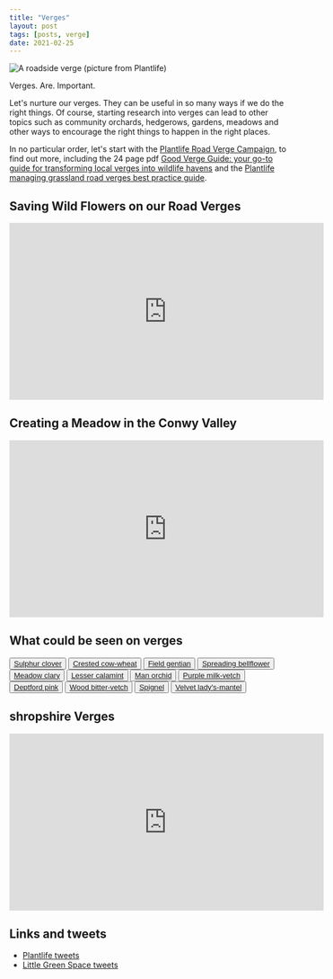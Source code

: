 ```yaml
---
title: "Verges"
layout: post
tags: [posts, verge]
date: 2021-02-25
---
```

![A roadside verge (picture from Plantlife)](https://www.plantlife.org.uk/application/files/cache/03f57be97d7e5f81f1fdaf9bfe275a44.jpg)

Verges. Are. Important.

Let's nurture our verges. They can be useful in so many ways if we do the right things. Of course, starting research into verges can lead to other topics such as community orchards, hedgerows, gardens, meadows and other ways to encourage the right things to happen in the right places.

In no particular order, let's start with the [Plantlife Road Verge Campaign](https://plantlife.love-wildflowers.org.uk/roadvergecampaign), to find out more, including the 24 page pdf [Good Verge Guide: your go-to guide for transforming local verges into wildlife havens](https://www.plantlife.org.uk/uk/our-work/publications/good-verge-guide-different-approach-managing-our-waysides-and-verges) and the [Plantlife managing grassland road verges best practice guide](https://www.plantlife.org.uk/uk/about-us/news/road-verge-management-guide).

## Saving Wild Flowers on our Road Verges

<iframe width="560" height="315" src="https://www.youtube.com/embed/_FF7PbAWQms" frameborder="0" allow="accelerometer; autoplay; clipboard-write; encrypted-media; gyroscope; picture-in-picture" allowfullscreen></iframe>

## Creating a Meadow in the Conwy Valley

<iframe width="560" height="315" src="https://www.youtube.com/embed/Dd5rIxIWQTA" frameborder="0" allow="accelerometer; autoplay; clipboard-write; encrypted-media; gyroscope; picture-in-picture" allowfullscreen></iframe>

## What could be seen on verges

<button>[Sulphur clover](https://www.plantlife.org.uk/uk/discover-wild-plants-nature/plant-fungi-species/sulphur-clover)</button>
<button>[Crested cow-wheat](https://www.first-nature.com/flowers/melampyrum-cristatum.php)</button>
<button>[Field gentian]()</button>
<button>[Spreading bellflower]()</button>
<button>[Meadow clary]()</button>
<button>[Lesser calamint]()</button>
<button>[Man orchid]()</button>
<button>[Purple milk-vetch]()</button>
<button>[Deptford pink]()</button>
<button>[Wood bitter-vetch]()</button>
<button>[Spignel]()</button>
<button>[Velvet lady's-mantel]()</button>

## shropshire Verges

<div>
<iframe width="560" height="315" src="https://www.youtube.com/embed/BJpejshEqG4" frameborder="0" allow="accelerometer; autoplay; clipboard-write; encrypted-media; gyroscope; picture-in-picture" allowfullscreen></iframe>
</div>

## Links and tweets

* [Plantlife tweets](https://twitter.com/Love_Plants)
* [Little Green Space tweets](https://twitter.com/LGSpace)

